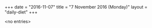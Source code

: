 +++
date = "2016-11-07"
title = "7 November 2016 (Monday)"
layout = "daily-diet"
+++


\<no entries\>

